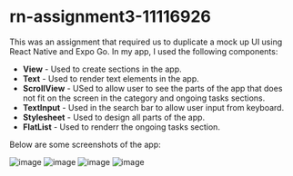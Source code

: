 # rn-assignment3-11116926

This was an assignment that required us to duplicate a mock up UI using React Native and Expo Go. In my app, I used the following components:

- **View** - Used to create sections in the app.  
- **Text** - Used to render text elements in the app.
- **ScrollView** - USed to allow user to see the parts of the app that does not fit on the screen in the category and ongoing tasks sections.
- **TextInput** - Used in the search bar to allow user input from keyboard.
- **Stylesheet** - Used to design all parts of the app.
- **FlatList** -  Used to renderr the ongoing tasks section.

Below are some screenshots of the app:

![image](https://github.com/ElsieDG/rn-assignment3-11116926/assets/128565312/7f54e385-89e4-4689-b60b-99d42ba5239e)
![image](https://github.com/ElsieDG/rn-assignment3-11116926/assets/128565312/18237038-6bdb-4de1-a180-16f22e2383e9)
![image](https://github.com/ElsieDG/rn-assignment3-11116926/assets/128565312/6682f98e-f3a7-4fd6-b898-760fa706108d)
![image](https://github.com/ElsieDG/rn-assignment3-11116926/assets/128565312/198bdd41-94ce-470a-b1d2-cd2943f6413d)
